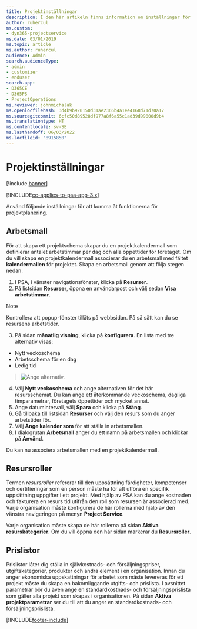 ```yaml
---
title: Projektinställningar
description: I den här artikeln finns information om inställningar för projekthantering.
author: ruhercul
ms.custom:
- dyn365-projectservice
ms.date: 03/01/2019
ms.topic: article
ms.author: ruhercul
audience: Admin
search.audienceType:
- admin
- customizer
- enduser
search.app:
- D365CE
- D365PS
- ProjectOperations
ms.reviewer: johnmichalak
ms.openlocfilehash: 3d4b9b920150d31ae2366b4a1ee4168d71d70a17
ms.sourcegitcommit: 6cfc50d89528df977a8f6a55c1ad39d99800d9b4
ms.translationtype: HT
ms.contentlocale: sv-SE
ms.lasthandoff: 06/03/2022
ms.locfileid: "8915850"
---
```

# <a name="project-settings"></a>Projektinställningar

[!include [banner](../includes/psa-now-project-operations.md)]

[!INCLUDE[cc-applies-to-psa-app-3.x](../includes/cc-applies-to-psa-app-3x.md)]

Använd följande inställningar för att komma åt funktionerna för projektplanering.

## <a name="work-template"></a>Arbetsmall

För att skapa ett projektschema skapar du en projektkalendermall som definierar antalet arbetstimmar per dag och alla öppettider för företaget. Om du vill skapa en projektkalendermall associerar du en arbetsmall med fältet **kalendermallen** för projektet. Skapa en arbetsmall genom att följa stegen nedan.

1. I PSA, i vänster navigationsfönster, klicka på **Resurser**. 
2. På listsidan **Resurser**, öppna en användarpost och välj sedan **Visa arbetstimmar**.

  > [!NOTE]
  > Kontrollera att popup-fönster tillåts på webbsidan. På så sätt kan du se resursens arbetstider.
  
3. På sidan **månatlig visning**, klicka på **konfigurera**. En lista med tre alternativ visas: 

  - Nytt veckoschema
  - Arbetsschema för en dag
  - Ledig tid

> ![Ange alternativ.](media/project-13.png)

4. Välj **Nytt veckoschema** och ange alternativen för det här resursschemat. Du kan ange ett återkommande veckoschema, dagliga timparametrar, företagets öppettider och mycket annat.
5. Ange datumintervall, välj **Spara** och klicka på **Stäng**. 
6. Gå tillbaka till listsidan **Resurser** och välj den resurs som du anger arbetstider för. 
7. Välj **Ange kalender som** för att ställa in arbetsmallen. 
8. I dialogrutan **Arbetsmall** anger du ett namn på arbetsmallen och klickar på **Använd**. 

Du kan nu associera arbetsmallen med en projektkalendermall.

## <a name="resource-roles"></a>Resursroller

Termen *resursroller* refererar till den uppsättning färdigheter, kompetenser och certifieringar som en person måste ha för att utföra en specifik uppsättning uppgifter i ett projekt. Med hjälp av PSA kan du ange kostnaden och fakturera en resurs tid utifrån den roll som resursen är associerad med. Varje organisation måste konfigurera de här rollerna med hjälp av den vänstra navigeringen på menyn **Project Service**.

Varje organisation måste skapa de här rollerna på sidan **Aktiva resurskategorier**. Om du vill öppna den här sidan markerar du **Resursroller**.

## <a name="price-lists"></a>Prislistor

Prislistor låter dig ställa in självkostnads- och försäljningspriser, utgiftskategorier, produkter och andra element i en organisation. Innan du anger ekonomiska uppskattningar för arbetet som måste levereras för ett projekt måste du skapa en bakomliggande utgifts- och prislista. I avsnittet parametrar bör du även ange en standardkostnads- och försäljningsprislista som gäller alla projekt som skapas i organisationen. På sidan **Aktiva projektparametrar** ser du till att du anger en standardkostnads- och försäljningsprislista.


[!INCLUDE[footer-include](../includes/footer-banner.md)]
